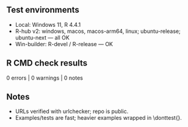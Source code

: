 ## Test environments
* Local: Windows 11, R 4.4.1
* R-hub v2: windows, macos, macos-arm64, linux; ubuntu-release; ubuntu-next — all OK
* Win-builder: R-devel / R-release — OK

## R CMD check results
0 errors | 0 warnings | 0 notes

## Notes
* URLs verified with urlchecker; repo is public.
* Examples/tests are fast; heavier examples wrapped in \donttest{}.
